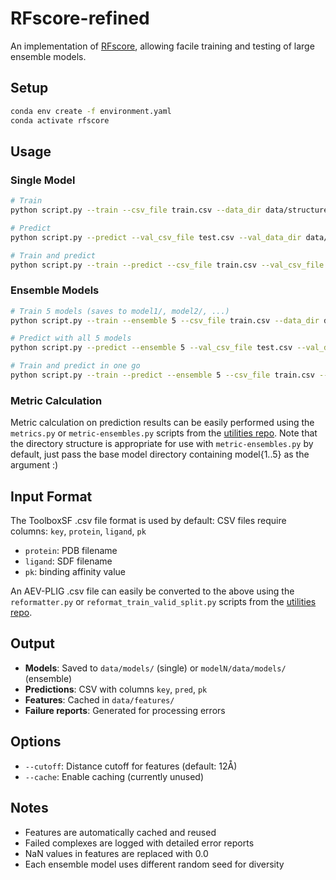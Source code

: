 # RFscore-refined
An implementation of [RFscore](https://github.com/oddt/rfscorevs), allowing facile training and testing of large ensemble models.

## Setup

```bash
conda env create -f environment.yaml
conda activate rfscore
```

## Usage

### Single Model
```bash
# Train
python script.py --train --csv_file train.csv --data_dir data/structures --model_name rf_model

# Predict  
python script.py --predict --val_csv_file test.csv --val_data_dir data/structures --model_name rf_model

# Train and predict
python script.py --train --predict --csv_file train.csv --val_csv_file test.csv --data_dir data/structures --val_data_dir data/structures --model_name rf_model
```

### Ensemble Models
```bash
# Train 5 models (saves to model1/, model2/, ...)
python script.py --train --ensemble 5 --csv_file train.csv --data_dir data/structures --model_name rf_ensemble

# Predict with all 5 models
python script.py --predict --ensemble 5 --val_csv_file test.csv --val_data_dir data/structures --model_name rf_ensemble

# Train and predict in one go
python script.py --train --predict --ensemble 5 --csv_file train.csv --val_csv_file test.csv --data_dir data/structures --val_data_dir data/structures --model_name rf_ensemble
```

### Metric Calculation
Metric calculation on prediction results can be easily performed using the `metrics.py` or `metric-ensembles.py` scripts from the [utilities repo](https://github.com/savvag44/binding-model-utilities).
Note that the directory structure is appropriate for use with `metric-ensembles.py` by default, just pass the base model directory containing model{1..5} as the argument :)

## Input Format

The ToolboxSF .csv file format is used by default:
CSV files require columns: `key`, `protein`, `ligand`, `pk`
- `protein`: PDB filename 
- `ligand`: SDF filename
- `pk`: binding affinity value

An AEV-PLIG .csv file can easily be converted to the above using the `reformatter.py` or `reformat_train_valid_split.py` scripts from the [utilities repo](https://github.com/savvag44/binding-model-utilities).

## Output

- **Models**: Saved to `data/models/` (single) or `modelN/data/models/` (ensemble)
- **Predictions**: CSV with columns `key`, `pred`, `pk` 
- **Features**: Cached in `data/features/`
- **Failure reports**: Generated for processing errors

## Options

- `--cutoff`: Distance cutoff for features (default: 12Å)
- `--cache`: Enable caching (currently unused)

## Notes

- Features are automatically cached and reused
- Failed complexes are logged with detailed error reports
- NaN values in features are replaced with 0.0
- Each ensemble model uses different random seed for diversity
